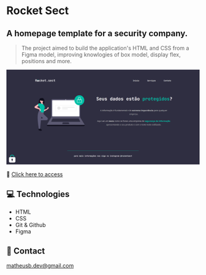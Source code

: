 # Rocket Sect

## A homepage template for a security company.

> The project aimed to build the application's HTML and CSS from a Figma model, improving knowlogies of box model, display flex, positions and more.

![preview](./.github/preview.png)

🔗 [Click here to access](https://matheusborgesdev.github.io/Rocket-Sect/)

## 💻 Technologies

- HTML
- CSS
- Git & Github
- Figma

## 📧 Contact

matheusb.dev@gmail.com
